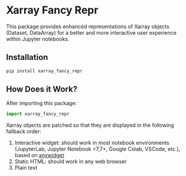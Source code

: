 # Xarray Fancy Repr

This package provides enhanced representations of Xarray objects (Dataset,
DataArray) for a better and more interactive user experience within Jupyter
notebooks.

## Installation

```sh
pip install xarray_fancy_repr
```

## How Does it Work?

After importing this package:

``` python
import xarray_fancy_repr
```

Xarray objects are patched so that they are displayed in the following fallback
order:

1. Interactive widget: should work in most notebook environments (JupyterLab,
   Jupyter Notebook <7,7+, Google Colab, VSCode, etc.), based on
   [anywidget](https://anywidget.dev/)
2. Static HTML: should work in any web browser
3. Plain text
